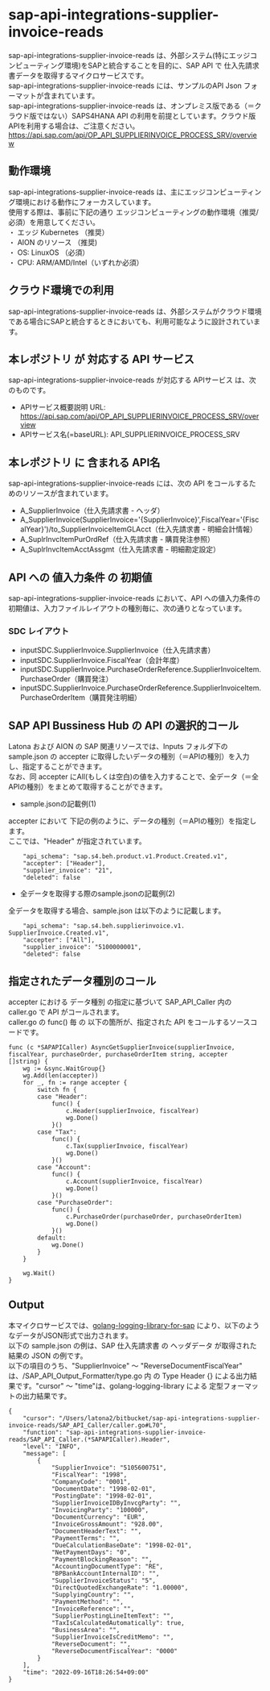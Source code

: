# sap-api-integrations-supplier-invoice-reads
sap-api-integrations-supplier-invoice-reads は、外部システム(特にエッジコンピューティング環境)をSAPと統合することを目的に、SAP API で 仕入先請求書データを取得するマイクロサービスです。    
sap-api-integrations-supplier-invoice-reads には、サンプルのAPI Json フォーマットが含まれています。   
sap-api-integrations-supplier-invoice-reads は、オンプレミス版である（＝クラウド版ではない）SAPS4HANA API の利用を前提としています。クラウド版APIを利用する場合は、ご注意ください。   
https://api.sap.com/api/OP_API_SUPPLIERINVOICE_PROCESS_SRV/overview  

## 動作環境  
sap-api-integrations-supplier-invoice-reads は、主にエッジコンピューティング環境における動作にフォーカスしています。  
使用する際は、事前に下記の通り エッジコンピューティングの動作環境（推奨/必須）を用意してください。  
・ エッジ Kubernetes （推奨）    
・ AION のリソース （推奨)    
・ OS: LinuxOS （必須）    
・ CPU: ARM/AMD/Intel（いずれか必須）　　

## クラウド環境での利用
sap-api-integrations-supplier-invoice-reads は、外部システムがクラウド環境である場合にSAPと統合するときにおいても、利用可能なように設計されています。  

## 本レポジトリ が 対応する API サービス
sap-api-integrations-supplier-invoice-reads が対応する APIサービス は、次のものです。

* APIサービス概要説明 URL: https://api.sap.com/api/OP_API_SUPPLIERINVOICE_PROCESS_SRV/overview    
* APIサービス名(=baseURL): API_SUPPLIERINVOICE_PROCESS_SRV

## 本レポジトリ に 含まれる API名
sap-api-integrations-supplier-invoice-reads には、次の API をコールするためのリソースが含まれています。  

* A_SupplierInvoice（仕入先請求書 - ヘッダ）
* A_SupplierInvoice(SupplierInvoice='{SupplierInvoice}',FiscalYear='{FiscalYear}')/to_SupplierInvoiceItemGLAcct（仕入先請求書 - 明細会計情報）
* A_SuplrInvcItemPurOrdRef（仕入先請求書 - 購買発注参照）
* A_SuplrInvcItemAcctAssgmt（仕入先請求書 - 明細勘定設定）

## API への 値入力条件 の 初期値
sap-api-integrations-supplier-invoice-reads において、API への値入力条件の初期値は、入力ファイルレイアウトの種別毎に、次の通りとなっています。  

### SDC レイアウト

* inputSDC.SupplierInvoice.SupplierInvoice（仕入先請求書）
* inputSDC.SupplierInvoice.FiscalYear（会計年度）
* inputSDC.SupplierInvoice.PurchaseOrderReference.SupplierInvoiceItem.PurchaseOrder（購買発注）
* inputSDC.SupplierInvoice.PurchaseOrderReference.SupplierInvoiceItem.PurchaseOrderItem（購買発注明細）

## SAP API Bussiness Hub の API の選択的コール

Latona および AION の SAP 関連リソースでは、Inputs フォルダ下の sample.json の accepter に取得したいデータの種別（＝APIの種別）を入力し、指定することができます。  
なお、同 accepter にAll(もしくは空白)の値を入力することで、全データ（＝全APIの種別）をまとめて取得することができます。  

* sample.jsonの記載例(1)  

accepter において 下記の例のように、データの種別（＝APIの種別）を指定します。  
ここでは、"Header" が指定されています。

```
	"api_schema": "sap.s4.beh.product.v1.Product.Created.v1",
  	"accepter": ["Header"],
  	"supplier_invoice": "21",
  	"deleted": false
```
  
* 全データを取得する際のsample.jsonの記載例(2)  

全データを取得する場合、sample.json は以下のように記載します。  

```
  	"api_schema": "sap.s4.beh.supplierinvoice.v1.	SupplierInvoice.Created.v1",
  	"accepter": ["All"],
  	"supplier_invoice": "5100000001",
  	"deleted": false
```

## 指定されたデータ種別のコール

accepter における データ種別 の指定に基づいて SAP_API_Caller 内の caller.go で API がコールされます。  
caller.go の func() 毎 の 以下の箇所が、指定された API をコールするソースコードです。  

```
func (c *SAPAPICaller) AsyncGetSupplierInvoice(supplierInvoice, fiscalYear, purchaseOrder, purchaseOrderItem string, accepter []string) {
	wg := &sync.WaitGroup{}
	wg.Add(len(accepter))
	for _, fn := range accepter {
		switch fn {
		case "Header":
			func() {
				c.Header(supplierInvoice, fiscalYear)
				wg.Done()
			}()
		case "Tax":
			func() {
				c.Tax(supplierInvoice, fiscalYear)
				wg.Done()
			}()
		case "Account":
			func() {
				c.Account(supplierInvoice, fiscalYear)
				wg.Done()
			}()
		case "PurchaseOrder":
			func() {
				c.PurchaseOrder(purchaseOrder, purchaseOrderItem)
				wg.Done()
			}()
		default:
			wg.Done()
		}
	}

	wg.Wait()
}
```
## Output  
本マイクロサービスでは、[golang-logging-library-for-sap](https://github.com/latonaio/golang-logging-library-for-sap) により、以下のようなデータがJSON形式で出力されます。  
以下の sample.json の例は、SAP 仕入先請求書 の ヘッダデータ が取得された結果の JSON の例です。  
以下の項目のうち、"SupplierInvoice" ～ "ReverseDocumentFiscalYear" は、/SAP_API_Output_Formatter/type.go 内 の Type Header {} による出力結果です。"cursor" ～ "time"は、golang-logging-library による 定型フォーマットの出力結果です。  

```
{
	"cursor": "/Users/latona2/bitbucket/sap-api-integrations-supplier-invoice-reads/SAP_API_Caller/caller.go#L70",
	"function": "sap-api-integrations-supplier-invoice-reads/SAP_API_Caller.(*SAPAPICaller).Header",
	"level": "INFO",
	"message": [
		{
			"SupplierInvoice": "5105600751",
			"FiscalYear": "1998",
			"CompanyCode": "0001",
			"DocumentDate": "1998-02-01",
			"PostingDate": "1998-02-01",
			"SupplierInvoiceIDByInvcgParty": "",
			"InvoicingParty": "100000",
			"DocumentCurrency": "EUR",
			"InvoiceGrossAmount": "928.00",
			"DocumentHeaderText": "",
			"PaymentTerms": "",
			"DueCalculationBaseDate": "1998-02-01",
			"NetPaymentDays": "0",
			"PaymentBlockingReason": "",
			"AccountingDocumentType": "RE",
			"BPBankAccountInternalID": "",
			"SupplierInvoiceStatus": "5",
			"DirectQuotedExchangeRate": "1.00000",
			"SupplyingCountry": "",
			"PaymentMethod": "",
			"InvoiceReference": "",
			"SupplierPostingLineItemText": "",
			"TaxIsCalculatedAutomatically": true,
			"BusinessArea": "",
			"SupplierInvoiceIsCreditMemo": "",
			"ReverseDocument": "",
			"ReverseDocumentFiscalYear": "0000"
		}
	],
	"time": "2022-09-16T18:26:54+09:00"
}
```
